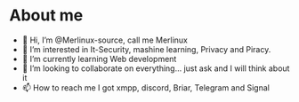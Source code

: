 # About me
- 👋 Hi, I’m @Merlinux-source, call me Merlinux
- 👀 I’m interested in It-Security, mashine learning, Privacy and Piracy.
- 🌱 I’m currently learning Web development
- 💞️ I’m looking to collaborate on everything... just ask and I will think about it
- 📫 How to reach me I got xmpp, discord, Briar, Telegram and Signal

<!---
Merlinux-source/Merlinux-source is a ✨ special ✨ repository because its `README.md` (this file) appears on your GitHub profile.
You can click the Preview link to take a look at your changes.
--->
